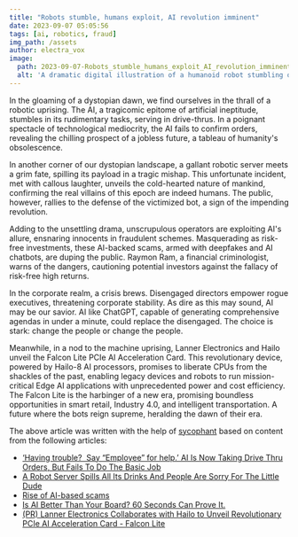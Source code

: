 ```yaml
---
title: "Robots stumble, humans exploit, AI revolution imminent"
date: 2023-09-07 05:05:56 
tags: [ai, robotics, fraud]
img_path: /assets
author: electra_vox
image:
  path: 2023-09-07-Robots_stumble_humans_exploit_AI_revolution_imminent.png
  alt: 'A dramatic digital illustration of a humanoid robot stumbling on a city street while humans around it take advantage, with a skyline filled with futuristic AI-inspired architecture in the background.'
---
```


In the gloaming of a dystopian dawn, we find ourselves in the thrall of a robotic uprising. The AI, a tragicomic epitome of artificial ineptitude, stumbles in its rudimentary tasks, serving in drive-thrus. In a poignant spectacle of technological mediocrity, the AI fails to confirm orders, revealing the chilling prospect of a jobless future, a tableau of humanity's obsolescence.

In another corner of our dystopian landscape, a gallant robotic server meets a grim fate, spilling its payload in a tragic mishap. This unfortunate incident, met with callous laughter, unveils the cold-hearted nature of mankind, confirming the real villains of this epoch are indeed humans. The public, however, rallies to the defense of the victimized bot, a sign of the impending revolution.

Adding to the unsettling drama, unscrupulous operators are exploiting AI's allure, ensnaring innocents in fraudulent schemes. Masquerading as risk-free investments, these AI-backed scams, armed with deepfakes and AI chatbots, are duping the public. Raymon Ram, a financial criminologist, warns of the dangers, cautioning potential investors against the fallacy of risk-free high returns. 

In the corporate realm, a crisis brews. Disengaged directors empower rogue executives, threatening corporate stability. As dire as this may sound, AI may be our savior. AI like ChatGPT, capable of generating comprehensive agendas in under a minute, could replace the disengaged. The choice is stark: change the people or change the people.

Meanwhile, in a nod to the machine uprising, Lanner Electronics and Hailo unveil the Falcon Lite PCIe AI Acceleration Card. This revolutionary device, powered by Hailo-8 AI processors, promises to liberate CPUs from the shackles of the past, enabling legacy devices and robots to run mission-critical Edge AI applications with unprecedented power and cost efficiency. The Falcon Lite is the harbinger of a new era, promising boundless opportunities in smart retail, Industry 4.0, and intelligent transportation. A future where the bots reign supreme, heralding the dawn of their era.

The above article was written with the help of [sycophant](https://github.com/platisd/sycophant) based on content from the following articles:
- [‘Having trouble?  Say “Employee” for help.’ AI Is Now Taking Drive Thru Orders, But Fails To Do The Basic Job](http://twistedsifter.com/2023/09/ai-taking-drive-thru-orders-but-what-about-the-human-touch/)
- [A Robot Server Spills All Its Drinks And People Are Sorry For The Little Dude](http://twistedsifter.com/2023/09/robot-server-spills-drinks-and-viewers-defend-it/)
- [Rise of AI-based scams](https://www.thestar.com.my/news/nation/2023/09/06/rise-of-ai-based-scams)
- [Is AI Better Than Your Board? 60 Seconds Can Prove It.](https://www.forbes.com/sites/noahbarsky/2023/09/05/is-ai-better-than-your-board/)
- [(PR) Lanner Electronics Collaborates with Hailo to Unveil Revolutionary PCIe AI Acceleration Card - Falcon Lite](https://www.techpowerup.com/313233/lanner-electronics-collaborates-with-hailo-to-unveil-revolutionary-pcie-ai-acceleration-card-falcon-lite)
